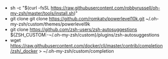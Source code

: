 - sh -c "$(curl -fsSL https://raw.githubusercontent.com/robbyrussell/oh-my-zsh/master/tools/install.sh)"
- git clone git clone https://github.com/romkatv/powerlevel10k.git ~/.oh-my-zsh/custom/themes/powerlevel9k
- git clone https://github.com/zsh-users/zsh-autosuggestions ${ZSH_CUSTOM:-~/.oh-my-zsh/custom}/plugins/zsh-autosuggestions
- wget https://raw.githubusercontent.com/docker/cli/master/contrib/completion/zsh/_docker > ~/.oh-my-zsh/custom/completion
